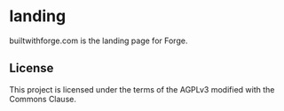 # landing

builtwithforge.com is the landing page for Forge.

## License

This project is licensed under the terms of the AGPLv3 modified with the Commons Clause.
